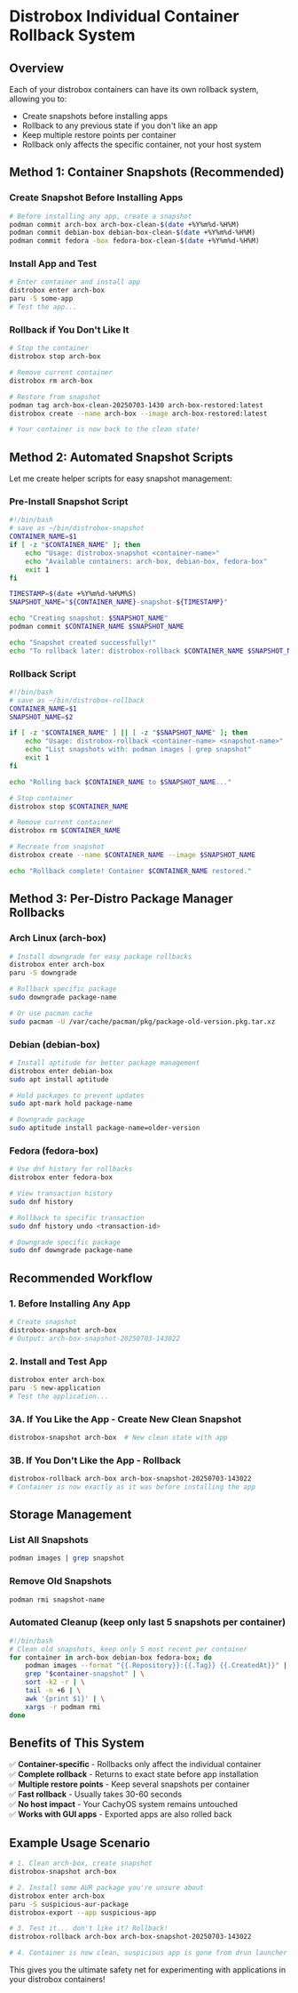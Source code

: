 # Distrobox Individual Container Rollback System

## Overview
Each of your distrobox containers can have its own rollback system, allowing you to:
- Create snapshots before installing apps
- Rollback to any previous state if you don't like an app
- Keep multiple restore points per container
- Rollback only affects the specific container, not your host system

## Method 1: Container Snapshots (Recommended)

### Create Snapshot Before Installing Apps
```bash
# Before installing any app, create a snapshot
podman commit arch-box arch-box-clean-$(date +%Y%m%d-%H%M)
podman commit debian-box debian-box-clean-$(date +%Y%m%d-%H%M)
podman commit fedora -box fedora-box-clean-$(date +%Y%m%d-%H%M)
```

### Install App and Test
```bash
# Enter container and install app
distrobox enter arch-box
paru -S some-app
# Test the app...
```

### Rollback if You Don't Like It
```bash
# Stop the container
distrobox stop arch-box

# Remove current container
distrobox rm arch-box

# Restore from snapshot
podman tag arch-box-clean-20250703-1430 arch-box-restored:latest
distrobox create --name arch-box --image arch-box-restored:latest

# Your container is now back to the clean state!
```

## Method 2: Automated Snapshot Scripts

Let me create helper scripts for easy snapshot management:

### Pre-Install Snapshot Script
```bash
#!/bin/bash
# save as ~/bin/distrobox-snapshot
CONTAINER_NAME=$1
if [ -z "$CONTAINER_NAME" ]; then
    echo "Usage: distrobox-snapshot <container-name>"
    echo "Available containers: arch-box, debian-box, fedora-box"
    exit 1
fi

TIMESTAMP=$(date +%Y%m%d-%H%M%S)
SNAPSHOT_NAME="${CONTAINER_NAME}-snapshot-${TIMESTAMP}"

echo "Creating snapshot: $SNAPSHOT_NAME"
podman commit $CONTAINER_NAME $SNAPSHOT_NAME

echo "Snapshot created successfully!"
echo "To rollback later: distrobox-rollback $CONTAINER_NAME $SNAPSHOT_NAME"
```

### Rollback Script
```bash
#!/bin/bash
# save as ~/bin/distrobox-rollback
CONTAINER_NAME=$1
SNAPSHOT_NAME=$2

if [ -z "$CONTAINER_NAME" ] || [ -z "$SNAPSHOT_NAME" ]; then
    echo "Usage: distrobox-rollback <container-name> <snapshot-name>"
    echo "List snapshots with: podman images | grep snapshot"
    exit 1
fi

echo "Rolling back $CONTAINER_NAME to $SNAPSHOT_NAME..."

# Stop container
distrobox stop $CONTAINER_NAME

# Remove current container
distrobox rm $CONTAINER_NAME

# Recreate from snapshot
distrobox create --name $CONTAINER_NAME --image $SNAPSHOT_NAME

echo "Rollback complete! Container $CONTAINER_NAME restored."
```

## Method 3: Per-Distro Package Manager Rollbacks

### Arch Linux (arch-box)
```bash
# Install downgrade for easy package rollbacks
distrobox enter arch-box
paru -S downgrade

# Rollback specific package
sudo downgrade package-name

# Or use pacman cache
sudo pacman -U /var/cache/pacman/pkg/package-old-version.pkg.tar.xz
```

### Debian (debian-box)
```bash
# Install aptitude for better package management
distrobox enter debian-box
sudo apt install aptitude

# Hold packages to prevent updates
sudo apt-mark hold package-name

# Downgrade package
sudo aptitude install package-name=older-version
```

### Fedora (fedora-box)
```bash
# Use dnf history for rollbacks
distrobox enter fedora-box

# View transaction history
sudo dnf history

# Rollback to specific transaction
sudo dnf history undo <transaction-id>

# Downgrade specific package
sudo dnf downgrade package-name
```

## Recommended Workflow

### 1. Before Installing Any App
```bash
# Create snapshot
distrobox-snapshot arch-box
# Output: arch-box-snapshot-20250703-143022
```

### 2. Install and Test App
```bash
distrobox enter arch-box
paru -S new-application
# Test the application...
```

### 3A. If You Like the App - Create New Clean Snapshot
```bash
distrobox-snapshot arch-box  # New clean state with app
```

### 3B. If You Don't Like the App - Rollback
```bash
distrobox-rollback arch-box arch-box-snapshot-20250703-143022
# Container is now exactly as it was before installing the app
```

## Storage Management

### List All Snapshots
```bash
podman images | grep snapshot
```

### Remove Old Snapshots
```bash
podman rmi snapshot-name
```

### Automated Cleanup (keep only last 5 snapshots per container)
```bash
#!/bin/bash
# Clean old snapshots, keep only 5 most recent per container
for container in arch-box debian-box fedora-box; do
    podman images --format "{{.Repository}}:{{.Tag}} {{.CreatedAt}}" | \
    grep "$container-snapshot" | \
    sort -k2 -r | \
    tail -n +6 | \
    awk '{print $1}' | \
    xargs -r podman rmi
done
```

## Benefits of This System

✅ **Container-specific** - Rollbacks only affect the individual container  
✅ **Complete rollback** - Returns to exact state before app installation  
✅ **Multiple restore points** - Keep several snapshots per container  
✅ **Fast rollback** - Usually takes 30-60 seconds  
✅ **No host impact** - Your CachyOS system remains untouched  
✅ **Works with GUI apps** - Exported apps are also rolled back  

## Example Usage Scenario

```bash
# 1. Clean arch-box, create snapshot
distrobox-snapshot arch-box

# 2. Install some AUR package you're unsure about
distrobox enter arch-box
paru -S suspicious-aur-package
distrobox-export --app suspicious-app

# 3. Test it... don't like it? Rollback!
distrobox-rollback arch-box arch-box-snapshot-20250703-143022

# 4. Container is now clean, suspicious app is gone from drun launcher too!
```

This gives you the ultimate safety net for experimenting with applications in your distrobox containers!
